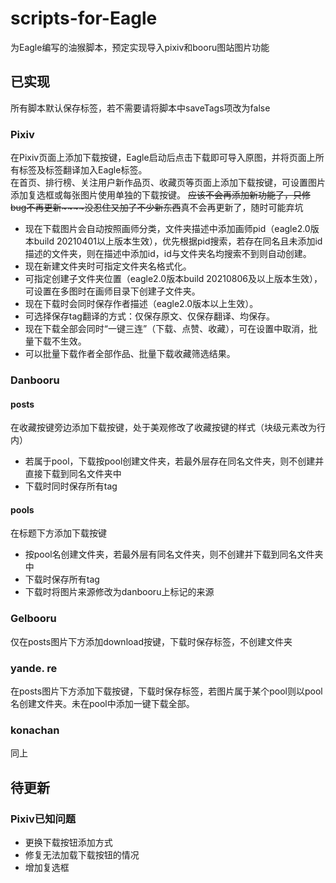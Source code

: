 # scripts-for-Eagle  

为Eagle编写的油猴脚本，预定实现导入pixiv和booru图站图片功能

## 已实现

所有脚本默认保存标签，若不需要请将脚本中saveTags项改为false

### Pixiv  

在Pixiv页面上添加下载按键，Eagle启动后点击下载即可导入原图，并将页面上所有标签及标签翻译加入Eagle标签。  
在首页、排行榜、关注用户新作品页、收藏页等页面上添加下载按键，可设置图片添加复选框或每张图片使用单独的下载按键。
~~应该不会再添加新功能了，只修bug不再更新~~~~没忍住又加了不少新东西~~真不会再更新了，随时可能弃坑

* 现在下载图片会自动按照画师分类，文件夹描述中添加画师pid（eagle2.0版本build 20210401以上版本生效），优先根据pid搜索，若存在同名且未添加id描述的文件夹，则在描述中添加id，id与文件夹名均搜索不到则自动创建。
* 现在新建文件夹时可指定文件夹名格式化。
* 可指定创建子文件夹位置（eagle2.0版本build 20210806及以上版本生效），可设置在多图时在画师目录下创建子文件夹。
* 现在下载时会同时保存作者描述（eagle2.0版本以上生效）。
* 可选择保存tag翻译的方式：仅保存原文、仅保存翻译、均保存。
* 现在下载全部会同时“一键三连”（下载、点赞、收藏），可在设置中取消，批量下载不生效。
* 可以批量下载作者全部作品、批量下载收藏筛选结果。

### Danbooru

#### posts

在收藏按键旁边添加下载按键，处于美观修改了收藏按键的样式（块级元素改为行内）

* 若属于pool，下载按pool创建文件夹，若最外层存在同名文件夹，则不创建并直接下载到同名文件夹中
* 下载时同时保存所有tag

#### pools

在标题下方添加下载按键

* 按pool名创建文件夹，若最外层有同名文件夹，则不创建并下载到同名文件夹中
* 下载时保存所有tag
* 下载时将图片来源修改为danbooru上标记的来源

### Gelbooru

仅在posts图片下方添加download按键，下载时保存标签，不创建文件夹

### yande. re

在posts图片下方添加下载按键，下载时保存标签，若图片属于某个pool则以pool名创建文件夹。未在pool中添加一键下载全部。

### konachan

同上

## 待更新

### Pixiv已知问题

* 更换下载按钮添加方式
* 修复无法加载下载按钮的情况
* 增加复选框
